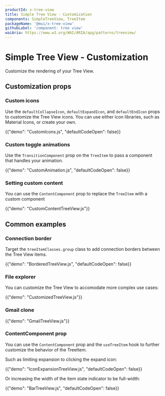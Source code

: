 ```yaml
---
productId: x-tree-view
title: Simple Tree View - Customization
components: SimpleTreeView, TreeItem
packageName: '@mui/x-tree-view'
githubLabel: 'component: tree view'
waiAria: https://www.w3.org/WAI/ARIA/apg/patterns/treeview/
---
```


# Simple Tree View - Customization

<p class="description">Customize the rendering of your Tree View.</p>

## Customization props

### Custom icons

Use the `defaultCollapseIcon`, `defaultExpandIcon`, and `defaultEndIcon` props to customize the Tree View icons. You can use either icon libraries, such as Material Icons, or create your own.

{{"demo": "CustomIcons.js", "defaultCodeOpen": false}}

### Custom toggle animations

Use the `TransitionComponent` prop on the `TreeItem` to pass a component that handles your animation.

{{"demo": "CustomAnimation.js", "defaultCodeOpen": false}}

### Setting custom content

You can use the `ContentComponent` prop to replace the `TreeItem` with a custom component

{{"demo": "CustomContentTreeView.js"}}

## Common examples

### Connection border

Target the `treeItemClasses.group` class to add connection borders between the Tree View items.

{{"demo": "BorderedTreeView.js", "defaultCodeOpen": false}}

### File explorer

You can customize the Tree View to accomodate more complex use cases:

{{"demo": "CustomizedTreeView.js"}}

### Gmail clone

{{"demo": "GmailTreeView.js"}}

### ContentComponent prop

You can use the `ContentComponent` prop and the `useTreeItem` hook to further customize the behavior of the TreeItem.

Such as limiting expansion to clicking the expand icon:

{{"demo": "IconExpansionTreeView.js", "defaultCodeOpen": false}}

Or increasing the width of the item state indicator to be full-width:

{{"demo": "BarTreeView.js", "defaultCodeOpen": false}}
